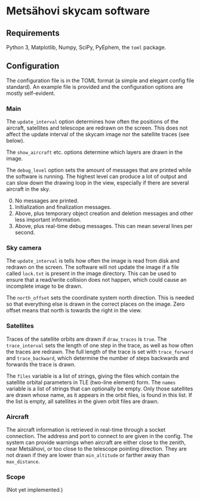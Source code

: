 
# Metsähovi skycam software

## Requirements

Python 3, Matplotlib, Numpy, SciPy, PyEphem, the `toml` package.

## Configuration

The configuration file is in the TOML format (a simple and elegant config file standard).
An example file is provided and the configuration options are mostly self-evident.

### Main

The `update_interval` option determines how often the positions of the aircraft,
satellites and telescope are redrawn on the screen. This does not affect the update
interval of the skycam image nor the satellite traces (see below).

The `show_aircraft` etc. options determine which layers are drawn in the image.

The `debug_level` option sets the amount of messages that are printed while the software
is running. The highest level can produce a lot of output and can slow down the drawing
loop in the view, especially if there are several aircraft in the sky.

0. No messages are printed.
1. Initialization and finalization messages.
2. Above, plus temporary object creation and deletion messages and other less important 
   information.
3. Above, plus real-time debug messages. This can mean several lines per second.

### Sky camera

The `update_interval` is tells how often the image is read from disk and redrawn on the
screen. The software will not update the image if a file called `lock.txt` is present in
the image directory. This can be used to ensure that a read/write collision does not
happen, which could cause an incomplete image to be drawn.

The `north_offset` sets the coordinate system north direction. This is needed so that
everything else is drawn in the correct places on the image. Zero offset means that north
is towards the right in the view.

### Satellites

Traces of the satellite orbits are drawn if `draw_traces` is `true`. The `trace_interval`
sets the length of one step in the trace, as well as how often the traces are redrawn.
The full length of the trace is set with `trace_forward` and `trace_backward`, which
determine the number of steps backwards and forwards the trace is drawn.

The `files` variable is a list of strings, giving the files which contain the satellite
orbital parameters in TLE (two-line element) form. The `names` variable is a list of
strings that can optionally be empty. Only those satellites are drawn whose name, as it
appears in the orbit files, is found in this list. If the list is empty, all satellites
in the given orbit files are drawn.

### Aircraft

The aircraft information is retrieved in real-time through a socket connection. The
address and port to connect to are given in the config. The system can provide warnings
when aircraft are either close to the zenith, near Metsähovi, or too close to the
telescope pointing direction. They are not drawn if they are lower than `min_altitude` or
farther away than `max_distance`.

### Scope

(Not yet implemented.)


